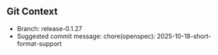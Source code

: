 ## Git Context

- Branch: release-0.1.27
- Suggested commit message: chore(openspec): 2025-10-18-short-format-support
